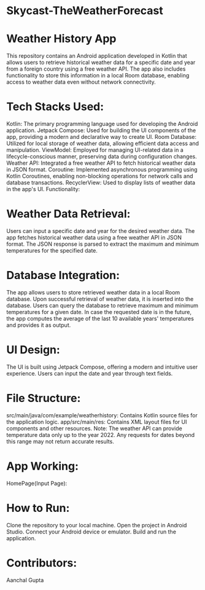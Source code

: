 # Skycast-TheWeatherForecast
# Weather History App

This repository contains an Android application developed in Kotlin that allows users to retrieve historical weather data for a specific date and year from a foreign country using a free weather API. The app also includes functionality to store this information in a local Room database, enabling access to weather data even without network connectivity.

# Tech Stacks Used:

Kotlin: The primary programming language used for developing the Android application.
Jetpack Compose: Used for building the UI components of the app, providing a modern and declarative way to create UI.
Room Database: Utilized for local storage of weather data, allowing efficient data access and manipulation.
ViewModel: Employed for managing UI-related data in a lifecycle-conscious manner, preserving data during configuration changes.
Weather API: Integrated a free weather API to fetch historical weather data in JSON format.
Coroutine: Implemented asynchronous programming using Kotlin Coroutines, enabling non-blocking operations for network calls and database transactions.
RecyclerView: Used to display lists of weather data in the app's UI.
Functionality:

# Weather Data Retrieval:

Users can input a specific date and year for the desired weather data.
The app fetches historical weather data using a free weather API in JSON format.
The JSON response is parsed to extract the maximum and minimum temperatures for the specified date.
# Database Integration:

The app allows users to store retrieved weather data in a local Room database.
Upon successful retrieval of weather data, it is inserted into the database.
Users can query the database to retrieve maximum and minimum temperatures for a given date.
In case the requested date is in the future, the app computes the average of the last 10 available years' temperatures and provides it as output.
# UI Design:

The UI is built using Jetpack Compose, offering a modern and intuitive user experience.
Users can input the date and year through text fields.
# File Structure:

src/main/java/com/example/weatherhistory: Contains Kotlin source files for the application logic.
app/src/main/res: Contains XML layout files for UI components and other resources.
Note: The weather API can provide temperature data only up to the year 2022. Any requests for dates beyond this range may not return accurate results.
# App Working:

HomePage(Input Page):
# How to Run:

Clone the repository to your local machine.
Open the project in Android Studio.
Connect your Android device or emulator.
Build and run the application.
# Contributors:
Aanchal Gupta
